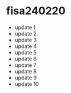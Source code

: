 # fisa240220

- update 1
- update 2
- update 3
- update 4
- update 5
- update 6
- update 7
- update 8
- update 9
- update 10
